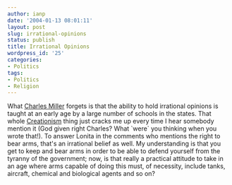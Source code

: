 ```yaml
---
author: ianp
date: '2004-01-13 08:01:11'
layout: post
slug: irrational-opinions
status: publish
title: Irrational Opinions
wordpress_id: '25'
categories:
- Politics
tags:
- Politics
- Religion
---
```


What [Charles Miller](http://fishbowl.pastiche.org "The Fish Bowl")
forgets is that the ability to hold irrational opinions is taught at an
early age by a large number of schools in the states. That whole
[Creationism](http://www.holysmoke.org/cretins/cre.htm) thing just
cracks me up every time I hear somebody mention it (God given right
Charles? What \`were\` you thinking when you wrote that!). To answer
Lonita in the comments who mentions the right to bear arms, that's an
irrational belief as well. My understanding is that you get to keep and
bear arms in order to be able to defend yourself from the tyranny of the
government; now, is that really a practical attitude to take in an age
where arms capable of doing this must, of necessity, include tanks,
aircraft, chemical and biological agents and so on?
